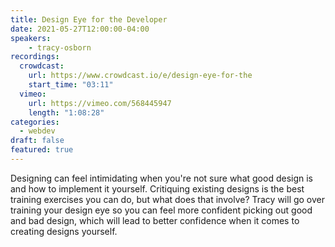 ```yaml
---
title: Design Eye for the Developer
date: 2021-05-27T12:00:00-04:00
speakers:
    - tracy-osborn
recordings:
  crowdcast:
    url: https://www.crowdcast.io/e/design-eye-for-the
    start_time: "03:11"
  vimeo:
    url: https://vimeo.com/568445947
    length: "1:08:28"
categories:
  - webdev
draft: false
featured: true
---
```


Designing can feel intimidating when you're not sure what good design is and how to implement it yourself. Critiquing existing designs is the best training exercises you can do, but what does that involve? Tracy will go over training your design eye so you can feel more confident picking out good and bad design, which will lead to better confidence when it comes to creating designs yourself.

